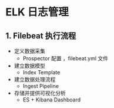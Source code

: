 # ELK 日志管理



## 1. Filebeat 执行流程

* 定义数据采集
  * Prospector 配置 ，filebeat.yml 文件
* 建立数据模型
  * Index Template
* 建立数据处理流程
  * Ingest Pipeline
* 存储并提供可视化分析
  * ES + Kibana Dashboard